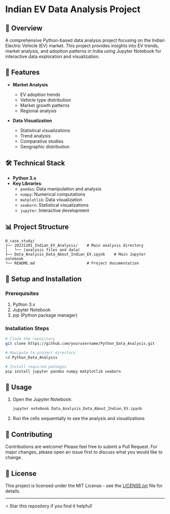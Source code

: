 # Indian EV Data Analysis Project

## 📌 Overview
A comprehensive Python-based data analysis project focusing on the Indian Electric Vehicle (EV) market. This project provides insights into EV trends, market analysis, and adoption patterns in India using Jupyter Notebook for interactive data exploration and visualization.

## 🚀 Features
- **Market Analysis**
  - EV adoption trends
  - Vehicle type distribution
  - Market growth patterns
  - Regional analysis

- **Data Visualization**
  - Statistical visualizations
  - Trend analysis
  - Comparative studies
  - Geographic distribution

## 🛠️ Technical Stack
- **Python 3.x**
- **Key Libraries**:
  - `pandas`: Data manipulation and analysis
  - `numpy`: Numerical computations
  - `matplotlib`: Data visualization
  - `seaborn`: Statistical visualizations
  - `jupyter`: Interactive development

## 📊 Project Structure
```
0_case_study/
├── 20231201_Indian_EV_Analysis/    # Main analysis directory
│   └── (analysis files and data)
├── Data_Analysis_Data_About_Indian_EV.ipynb    # Main Jupyter notebook
└── README.md                       # Project documentation
```

## 🔧 Setup and Installation

### Prerequisites
1. Python 3.x
2. Jupyter Notebook
3. pip (Python package manager)

### Installation Steps
```bash
# Clone the repository
git clone https://github.com/yourusername/Python_Data_Analysis.git

# Navigate to project directory
cd Python_Data_Analysis

# Install required packages
pip install jupyter pandas numpy matplotlib seaborn
```

## 📖 Usage
1. Open the Jupyter Notebook:
   ```bash
   jupyter notebook Data_Analysis_Data_About_Indian_EV.ipynb
   ```
2. Run the cells sequentially to see the analysis and visualizations

## 🤝 Contributing
Contributions are welcome! Please feel free to submit a Pull Request. For major changes, please open an issue first to discuss what you would like to change.

## 📝 License
This project is licensed under the MIT License - see the [LICENSE.txt](LICENSE.txt) file for details.

---
⭐ Star this repository if you find it helpful!

